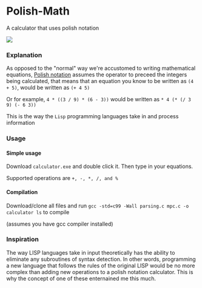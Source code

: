 # Polish-Math
 A calculator that uses polish notation
 
 ![](https://i.imgur.com/VRstLLp.png)

### Explanation
As opposed to the "normal" way we're accustomed to writing mathematical equations, [Polish notation](https://en.wikipedia.org/wiki/Polish_notation) assumes the operator to preceed the integers being calculated, that means that an equation you know to be written as `(4 + 5)`, would be written as `(+ 4 5)`

Or for example, `4 * ((3 / 9) * (6 - 3))` would be written as `* 4 (* (/ 3 9) (- 6 3))`

This is the way the `Lisp` programming languages take in and process information

### Usage

#### Simple usage
Download `calculator.exe` and double click it. Then type in your equations.

Supported operations are `+, -, *, /, and %`

#### Compilation
Download/clone all files and run `gcc -std=c99 -Wall parsing.c mpc.c -o calculator
ls` to compile

(assumes you have gcc compiler installed)


### Inspiration

The way LISP languages take in input theoretically has the ability to eliminate any subroutines of syntax detection. In other words, programming a new language that follows the rules of the original LISP would be no more complex than adding new operations to a polish notation calculator. This is why the concept of one of these enternained me this much.
